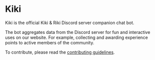 # Kiki

Kiki is the official Kiki & Riki Discord server companion chat bot.

The bot aggregates data from the Discord server for fun and interactive uses on our website. For example, collecting and awarding experience points to active members of the community.

To contribute, please read the [contributing guidelines](CONTRIBUTING.md).
